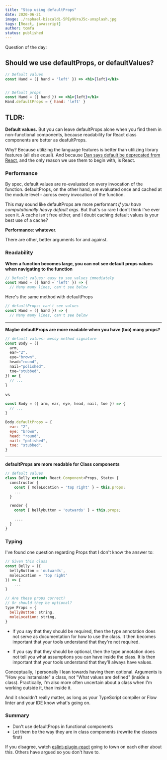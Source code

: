 ```yaml
---
title: "Stop using defaultProps"
date: 2020-06-21
image: ./raphael-biscaldi-5PEy9UraJ5c-unsplash.jpg
tags: [React, javascript]
author: tomfa
status: published
---
```


Question of the day:

## Should we use defaultProps, or defaultValues? 

```jsx
// Default values
const Hand = ({ hand = 'left' }) => <h1>{left}</h1>


// Default props
const Hand = ({ hand }) => <h1>{left}</h1>
Hand.defaultProps = { hand: 'left' } 
```

## TLDR:

**Default values.** But you can leave defaultProps alone when you find them
in non-functional components, because readability for React class components 
are better as deafultProps.

Why? Because utilizing the language features is better than utilizing library 
features (all else equal). And because [Dan says default be deprecated from 
React](https://twitter.com/dan_abramov/status/1133878326358171650]), and the 
only reason we use them to begin with, is React. 


### Performance

By spec, default values are re-evaluated on every invocation of the function. defaultProps, on the other hand, are evaluated once and cached at the module level - across every invocation of the function. 

This may sound like defaultProps are more performant *if you have computationally heavy default args*. But that's so rare I don't think I've ever seen it. A cache isn't free either, and I doubt caching default values is your best use of a cache?

**Performance: whatever.** 

There are other, better arguments for and against.

### Readability

**When a function becomes large, you can not see default props values when navigating to the function** 

```jsx
// Default values: easy to see values immediately
const Hand = ({ hand = 'left' }) => {
  // Many many lines, can't see below
```

Here's the same method with defaultProps

```jsx
// defaultProps: can't see values
const Hand = ({ hand }) => {
  // Many many lines, can't see below
```
*** 

**Maybe defaultProps are more readable when you have (too) many props?**

```jsx
// default values: messy method signature
const Body = ({ 
  arm, 
  ear="2", 
  eye="brown", 
  head="round", 
  nail="polished", 
  toe="stubbed", 
}) => {
  // ...
}
```

vs 

```jsx
const Body = ({ arm, ear, eye, head, nail, toe }) => {
  // ...
}

Body.defaultProps = { 
  ear: "2", 
  eye: "brown", 
  head: "round", 
  nail: "polished", 
  toe: "stubbed", 
}
```

***

**defaultProps are more readable for Class components**


```jsx
// default values
class Belly extends React.Component<Props, State> {
  constructor {
    const { moleLocation = 'top right' } = this.props;
    ...
  }

  render {
    const { bellybutton = 'outwards' } = this.props;

    ....
  }
}
```


### Typing

I've found one question regarding Props that I don't know the answer to:

```jsx
// Given this class
const Belly = ({ 
  bellyButton = 'outwards', 
  moleLocation = 'top right'
}) => {
    ...
}

// Are these props correct? 
// Or should they be optional?
type Props = {
  bellyButton: string,
  moleLocation: string,
}
```

- If you say that they should be required, then the type annotation does not
serve as documentation for how to use the class. It then becomes important that your tools understand that they're not required.

- If you say that they should be optional, then the type annotation does not
tell you what assumptions you can have inside the class. It is then important that your tools understand that they'll always have values.

Conceptually, I personally I lean towards having them optional. Arguments is "How you instansiate" a class, not "What values are defined" (inside a class). Practically, I'm also more often uncertain about a class when I'm working outside it, than inside it.

And it shouldn't really matter, as long as your TypeScript compiler or Flow 
linter and your IDE know what's going on. 

### Summary

- Don't use defaultProps in functional components
- Let them be the way they are in class components (rewrite the classes first)

If you disagree, watch [eslint-plugin-react](https://github.com/yannickcr/eslint-plugin-react/issues/1009) going to town on each other about this. Others have argued so you don't have to.
